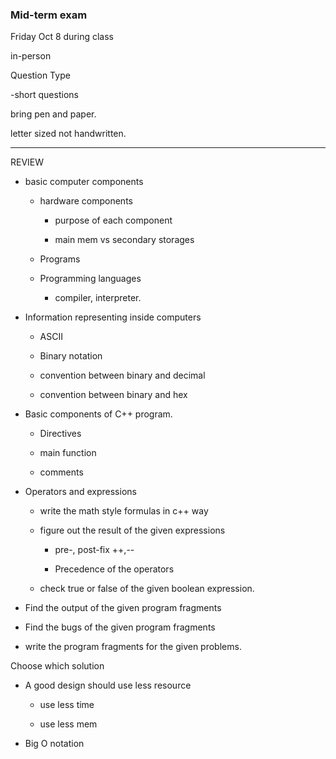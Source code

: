 ### Mid-term exam

Friday Oct 8 during class

in-person

Question Type

-short questions

bring pen and paper.

letter sized not handwritten.

------------------------------------------------------------------------------------------------------------------------------------------------------------------------------------------------------------------------------------------------

REVIEW

* basic computer components
  
  * hardware components
    
    * purpose of each component
    
    * main mem vs secondary storages
  
  * Programs
  
  * Programming languages
    
    * compiler, interpreter. 

* Information representing inside computers
  
  * ASCII
  
  * Binary notation
  
  * convention between binary and decimal
  
  * convention between binary and hex

* Basic components of C++ program.
  
  * Directives
  
  * main function 
  
  * comments

* Operators and expressions
  
  * write the math style formulas in c++ way
  
  * figure out the result of the given expressions
    
    * pre-, post-fix ++,--
    
    * Precedence of the operators
  
  * check true or false of the given boolean expression.

* Find the output of the given program fragments

* Find the bugs of the given program fragments

* write the program fragments for the given problems. 



Choose which solution

* A good design should use less resource
  
  * use less time
  
  * use less mem

* Big O notation


